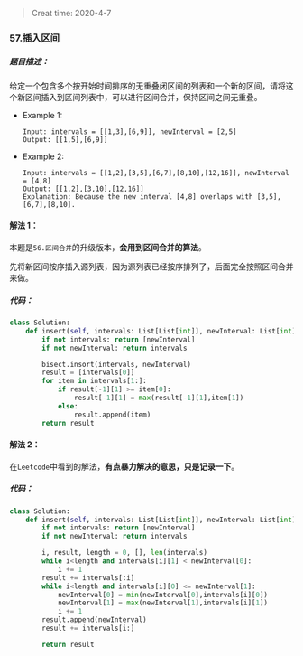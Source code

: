 > Creat time: 2020-4-7
### 57.插入区间
##### 题目描述：
给定一个包含多个按开始时间排序的无重叠闭区间的列表和一个新的区间，请将这个新区间插入到区间列表中，可以进行区间合并，保持区间之间无重叠。

- Example 1:
    ```
    Input: intervals = [[1,3],[6,9]], newInterval = [2,5]
    Output: [[1,5],[6,9]]
    ```  
- Example 2:
    ```
    Input: intervals = [[1,2],[3,5],[6,7],[8,10],[12,16]], newInterval = [4,8]
    Output: [[1,2],[3,10],[12,16]]
    Explanation: Because the new interval [4,8] overlaps with [3,5],[6,7],[8,10].
    ```  

#### 解法 1：  
本题是`56.区间合并`的升级版本，**会用到区间合并的算法**。  

先将新区间按序插入源列表，因为源列表已经按序排列了，后面完全按照区间合并来做。

##### 代码：

```python
class Solution:
    def insert(self, intervals: List[List[int]], newInterval: List[int]) -> List[List[int]]:
        if not intervals: return [newInterval]
        if not newInterval: return intervals

        bisect.insort(intervals, newInterval)
        result = [intervals[0]]
        for item in intervals[1:]:
            if result[-1][1] >= item[0]:
                result[-1][1] = max(result[-1][1],item[1])
            else:
                result.append(item)
        return result
```

#### 解法 2：  
在`Leetcode`中看到的解法，**有点暴力解决的意思，只是记录一下**。

##### 代码：

```python
class Solution:
    def insert(self, intervals: List[List[int]], newInterval: List[int]) -> List[List[int]]:
        if not intervals: return [newInterval]
        if not newInterval: return intervals

        i, result, length = 0, [], len(intervals)
        while i<length and intervals[i][1] < newInterval[0]:
            i += 1
        result += intervals[:i]
        while i<length and intervals[i][0] <= newInterval[1]:
            newInterval[0] = min(newInterval[0],intervals[i][0])
            newInterval[1] = max(newInterval[1],intervals[i][1])
            i += 1
        result.append(newInterval)
        result += intervals[i:]

        return result
```